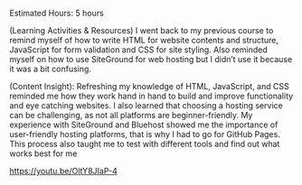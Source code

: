 Estimated Hours: 5 hours

(Learning Activities & Resources) I went back to my previous course to remind myself of how to write HTML  for website contents and structure,  JavaScript  for form validation and CSS for site styling. Also reminded myself on how to use SiteGround for web hosting but I didn’t use it because it was a bit confusing.

(Content Insight): Refreshing my knowledge of HTML, JavaScript, and CSS reminded me how they work hand in hand to build and improve  functionality and eye catching websites. I also learned that choosing a hosting service can be challenging, as not all platforms are beginner-friendly. My experience with SiteGround and Bluehost  showed me the importance of user-friendly hosting platforms, that is why I had to  go for GitHub Pages. This process also taught me to test with different tools and find  out what works best for me

https://youtu.be/OltY8JIaP-4
